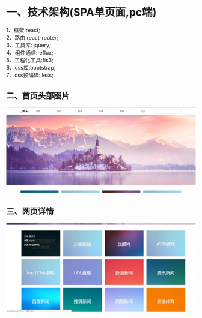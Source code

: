 一、技术架构(SPA单页面,pc端)
====
1、框架:react;<br>
2、路由:react-router;<br>
3、工具库: jquery;<br>
4、组件通信:reflux;<br>
5、工程化工具:fis3;<br>
6、css库:bootstrap;<br>
7、css预编译: less;<br>

二、首页头部图片
-------
![网页头部](https://github.com/hjm844091272/portalSite/blob/master/img/header.jpg)

三、网页详情
-------
![网页详情](https://github.com/hjm844091272/portalSite/blob/master/img/detali.jpg)
